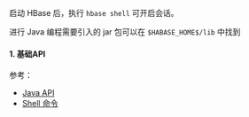 启动 HBase 后，执行 `hbase shell` 可开启会话。

进行 Java 编程需要引入的 jar 包可以在 `$HABASE_HOME$/lib` 中找到

#### 1. 基础API

参考：

- [Java API](https://hbase.apache.org/2.3/apidocs/index.html)
- [Shell 命令](https://hbase.apache.org/book.html#shell)


